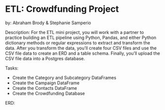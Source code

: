 # ETL: Crowdfunding Project
by: Abraham Brody & Stephanie Samperio 

Description:
For the ETL mini project, you will work with a partner to practice building an ETL pipeline using Python, Pandas, and either Python dictionary methods or regular expressions to extract and transform the data. After you transform the data, you'll create four CSV files and use the CSV file data to create an ERD and a table schema. Finally, you’ll upload the CSV file data into a Postgres database.

Tasks:
* Create the Category and Subcategory DataFrames
* Create the Campaign DataFrame
* Create the Contacts DataFrame
* Create the Crowdfunding Database

ERD:
